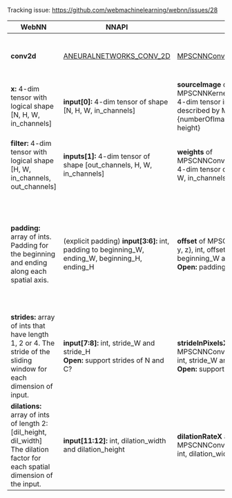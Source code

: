 Tracking issue: https://github.com/webmachinelearning/webnn/issues/28

|  WebNN | NNAPI | MPS | DML | BNNS | DNNL (MKL-DNN) | ONNX | Paddle-Lite |
|------|---------|------|------------|--------|---------------------|---|---|
|  **conv2d** | [ANEURALNETWORKS_CONV_2D](https://developer.android.com/ndk/reference/group/neural-networks#group___neural_networks_1ggaabbe492c60331b13038e39d4207940e0a34a73b5eaf458b67db5eda71557d1d01)  | [MPSCNNConvolution](https://developer.apple.com/documentation/metalperformanceshaders/mpscnnconvolution) | [DML_CONVOLUTION_OPERATOR_DESC](https://docs.microsoft.com/en-us/windows/win32/api/directml/ns-directml-dml_convolution_operator_desc) when **DimensionCount** = 2, **GroupCount** = 1, **Mode** = DML_CONVOLUTION_MODE_CROSS_CORRELATION, **Direction** = DML_CONVOLUTION_DIRECTION_FORWARD | [BNNSFilterCreateConvolutionLayer](https://developer.apple.com/documentation/accelerate/1642537-bnnsfiltercreateconvolutionlayer?language=objc) | [convolution_forward](https://intel.github.io/mkl-dnn/structdnnl_1_1convolution__forward.html) | [Conv](https://github.com/onnx/onnx/blob/master/docs/Operators.md#Conv) | [conv2d](https://www.paddlepaddle.org.cn/documentation/docs/en/api/layers/conv2d.html) |
| **x:** 4-dim tensor with logical shape [N, H, W, in_channels] | **input[0]:** 4-dim tensor of shape [N, H, W, in_channels] | **sourceImage** of MPSCNNKernel.encodeToCommandBuffer: 4-dim tensor in [MPSImage](https://developer.apple.com/documentation/metalperformanceshaders/mpsimage?language=objc)<br> described by MPSImageDescriptor {numberOfImages, featureChannels, width, height} | **InputTensor** of DML_CONVOLUTION_OPERATOR_DESC: 4-dim tensor in buffer resource of shape [N, in_channels, H, W] | **in_desc**: 4-dim tensor of shape [N, in_channels, H, W] | **src_desc** of convolution_forward::desc: 4-dim tensor of shape [N, in_channels, H, W] | **X**: 4-dim tensor of shape [N, in_channels, H, W] | **input**: 4-D tensor with shape [N, C, H, W] (default) or [N, H, W, C] with **data_format** = "NHWC" |
| **filter:** 4-dim tensor with logical shape [H, W, in_channels, out_channels] | **inputs[1]:** 4-dim tensor of shape [out_channels, H, W, in_channels] | **weights** of MPSCNNConvolutionDataSource:<br>4-dim tensor of shape [out_channels, H, W, in_channels] | **FilterTensor** of DML_CONVOLUTION_OPERATOR_DESC: 4-dim tensor of buffer resource of shape [out_channels, in_channels, H, W] | **weigths** of BNNSConvolutionLayerParameters: 4-dim tensor of shape [out_channels, in_channels, H, W] | **weights_desc** of convolution_forward::desc: 4-dim tensor of shape [out_channels, in_channels, H, W] | **W**: 4-dim tensor of shape [out_channels, in_channels, H, W] with **group** = 1 | **filter**: 4-D tensor (MCHW) of shape [depth_out, depth_in, filter_height, filter_width] |
| **padding:** array of ints. Padding for the beginning and ending along each spatial axis. | (explicit padding) **input[3:6]:** int, padding to beginning_W, ending_W, beginning_H, ending_H | **offset** of MPSCNNKernel: in MPSOffset {x, y, z}, int, offset (-padding) for beginning_W and beginning_H.<br>**Open:** padding for ending? | **StartPadding** of DML_CONVOLUTION_OPERATOR_DESC: unsigned int, padding to the start of the corresponding axis [beginning_H, beginning_W] <br>**EndPadding** of DML_CONVOLUTION_OPERATOR_DESC: unsigned int, padding to the end of corresponding axis [ending_H, ending_W] | **x_padding** of BNNSConvolutionLayerParameters: unsigned int, beginning and ending padding of width axis <br> **y_padding** of BNNSConvolutionLayerParameters:  unsigned int, beginning and ending padding of height axis <br> **Open**: only support same beginning and ending paddings along each spatial axis. | **padding_l** of  of convolution_forward::desc: int64, [beginning_H, beginning_W] <br> **padding_r** of convolution_forward::desc: int64, [ending_H, ending_W] | **pads**: list of ints, padding for the beginning and ending along each spatial axis, [beginning_H, beginning_W, ending_H, ending_W] with **auto_pad** = NOTSET | **padding**: list of ints, [pad_height_top, pad_height_bottom, pad_width_left, pad_width_right] |
|  **strides:** array of ints that have length 1, 2 or 4. The stride of the sliding window for each dimension of input. | **input[7:8]:** int, stride_W and stride_H <br> **Open:** support strides of N and C? | **strideInPixelsX** and **strideInPixelsY** of MPSCNNConvolutionDescriptor: unsigned int, stride_W and stride_H <br> **Open:** support strides of N and C? | **Strides** of DML_CONVOLUTION_OPERATOR_DESC: unsigned int, [stride_H, stride_W] | **x_stride** and **y_stride** of BNNSConvolutionLayerParameters: unsigned int, stride_W and stride_H <br> **Open:** support strides of N and C?  | **strides** of convolution_forward::desc: int64, stride_W, stride_H <br> **Open:** support strides of N and C?  | **strides**: list of ints, stride along each spatial axis | **stride**: tuple of ints,  (stride_height, stride_width) |
|  **dilations:** array of ints of length 2: [dil_height, dil_width] The dilation factor for each spatial dimension of the input. | **input[11:12]:** int, dilation_width and dilation_height | **dilationRateX** and  **dilationRateY** of MPSCNNConvolutionDescriptor: unsigned int, dilation_width and dilation_height | **Dilations** of DML_CONVOLUTION_OPERATOR_DESC: unsigned int, [dilation_H, dilation_W] | **Open**: not supported | **dilates** of convolution_forward::desc: int64, [dilation_width, dilation_height] | **dilations**: list of ints, dilation value along each spatial axis of the filter | **dilation**: tuple of ints, (dilation_height, dilation_width) |